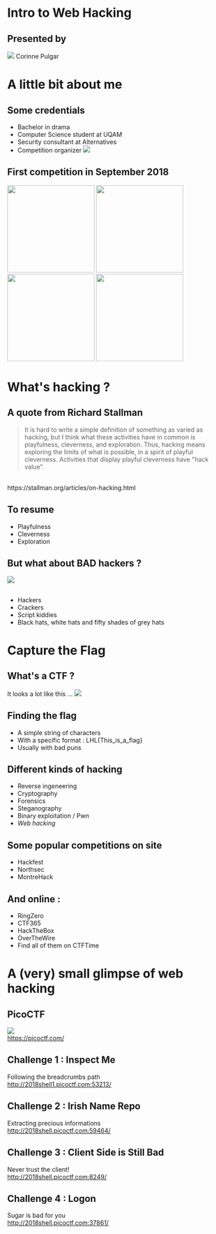 # Intro to Web Hacking

## Presented by 
![](img/lighthouselabs-logo.png)
Corinne Pulgar

# A little bit about me
## Some credentials
+ Bachelor in drama
+ Computer Science student at UQAM
+ Security consultant at Alternatives
+ Competition organizer
![](img/AGEEI_logo2015.png)

## First competition in September 2018
<p float="left">
  <img src="img/cs-games.jpg" height="200" />
  <img src="img/nsec.jpg" height="200" /> 
  <img src="img/cs2019.png" height="200" />
  <img src="img/nsec-logo.png" height="200" />
</p>

# What's hacking ?

## A quote from Richard Stallman
> It is hard to write a simple definition of something as varied as hacking, but I think what these activities have in common is playfulness, cleverness, and exploration. Thus, hacking means exploring the limits of what is possible, in a spirit of playful cleverness. Activities that display playful cleverness have "hack value".
</br>
https://stallman.org/articles/on-hacking.html

## To resume 
+ Playfulness
+ Cleverness
+ Exploration

## But what about BAD hackers ?
![](img/hacker.png)

## 
+ Hackers
+ Crackers
+ Script kiddies
+ Black hats, white hats and fifty shades of grey hats

# Capture the Flag

## What's a CTF ?
It looks a lot like this ...
![](img/ctf.jpg)

## Finding the flag
+ A simple string of characters
+ With a specific format : LHL{This_is_a_flag}
+ Usually with bad puns

## Different kinds of hacking
+ Reverse ingeneering
+ Cryptography
+ Forensics
+ Steganography
+ Binary exploitation / Pwn
+ <em>Web hacking</em>

## Some popular competitions on site
+ Hackfest
+ Northsec
+ MontreHack

## And online :
+ RingZero
+ CTF365
+ HackTheBox
+ OverTheWire
+ Find all of them on CTFTime

# A (very) small glimpse of web hacking
## PicoCTF
![](img/picoctf_logo.png)
</br>
https://picoctf.com/

## Challenge 1 : Inspect Me
Following the breadcrumbs path
</br>
http://2018shell1.picoctf.com:53213/

## Challenge 2 : Irish Name Repo
Extracting precious informations
</br>
http://2018shell.picoctf.com:59464/

## Challenge 3 : Client Side is Still Bad
Never trust the client!
</br>
http://2018shell.picoctf.com:8249/

## Challenge 4 : Logon
Sugar is bad for you
</br>
http://2018shell.picoctf.com:37861/